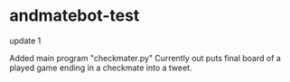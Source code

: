 # andmatebot-test

update 1

Added main program "checkmater.py"
  Currently out puts final board of a played game ending in a checkmate into a tweet.
